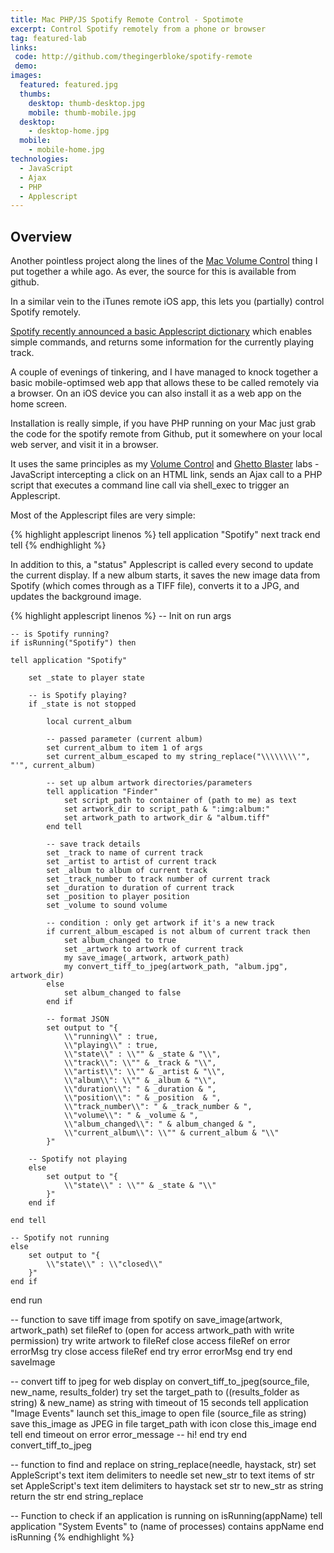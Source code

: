 ```yaml
---
title: Mac PHP/JS Spotify Remote Control - Spotimote
excerpt: Control Spotify remotely from a phone or browser
tag: featured-lab
links:
 code: http://github.com/thegingerbloke/spotify-remote
 demo:
images:
  featured: featured.jpg
  thumbs:
    desktop: thumb-desktop.jpg
    mobile: thumb-mobile.jpg
  desktop:
    - desktop-home.jpg
  mobile:
    - mobile-home.jpg
technologies:
  - JavaScript
  - Ajax
  - PHP
  - Applescript
---
```


## Overview

Another pointless project along the lines of the [Mac Volume Control](https://petegoodman.com/labs/mac-php-js-volume-control/) thing I put together a while ago.  As ever, the source for this is available from github.

In a similar vein to the iTunes remote iOS app, this lets you (partially) control Spotify remotely.

[Spotify recently announced a basic Applescript dictionary](http://developer.spotify.com/blog/archives/2011/05/27/spotify-051-for-mac-%E2%80%94-now-with-applescript-support/) which enables simple commands, and returns some information for the currently playing track.

A couple of evenings of tinkering, and I have managed to knock together a basic mobile-optimsed web app that allows these to be called remotely via a browser. On an iOS device you can also install it as a web app on the home screen.

Installation is really simple, if you have PHP running on your Mac just grab the code for the spotify remote from Github, put it somewhere on your local web server, and visit it in a browser.

It uses the same principles as my [Volume Control](https://petegoodman.com/labs/mac-php-js-volume-control/) and [Ghetto Blaster](https://petegoodman.com/labs/ghetto-blaster-php-js-soundboard/) labs - JavaScript intercepting a click on an HTML link, sends an Ajax call to a PHP script that executes a command line call via shell_exec to trigger an Applescript.

Most of the Applescript files are very simple:

{% highlight applescript linenos %}
tell application "Spotify"
next track
end tell
{% endhighlight %}

In addition to this, a "status" Applescript is called every second to update the current display.  If a new album starts, it saves the new image data from Spotify (which comes through as a TIFF file), converts it to a JPG, and updates the background image.

{% highlight applescript linenos %}
-- Init
on run args

    -- is Spotify running?
    if isRunning("Spotify") then

    tell application "Spotify"

        set _state to player state

        -- is Spotify playing?
        if _state is not stopped

            local current_album

            -- passed parameter (current album)
            set current_album to item 1 of args
            set current_album_escaped to my string_replace("\\\\\\\\'", "'", current_album)

            -- set up album artwork directories/parameters
            tell application "Finder"
                set script_path to container of (path to me) as text
                set artwork_dir to script_path & ":img:album:"
                set artwork_path to artwork_dir & "album.tiff"
            end tell

            -- save track details
            set _track to name of current track
            set _artist to artist of current track
            set _album to album of current track
            set _track_number to track number of current track
            set _duration to duration of current track
            set _position to player position
            set _volume to sound volume

            -- condition : only get artwork if it's a new track
            if current_album_escaped is not album of current track then
                set album_changed to true
                set _artwork to artwork of current track
                my save_image(_artwork, artwork_path)
                my convert_tiff_to_jpeg(artwork_path, "album.jpg", artwork_dir)
            else
                set album_changed to false
            end if

            -- format JSON
            set output to "{
                \\"running\\" : true,
                \\"playing\\" : true,
                \\"state\\" : \\"" & _state & "\\",
                \\"track\\": \\"" & _track & "\\",
                \\"artist\\": \\"" & _artist & "\\",
                \\"album\\": \\"" & _album & "\\",
                \\"duration\\": " & _duration & ",
                \\"position\\": " & _position  & ",
                \\"track_number\\": " & _track_number & ",
                \\"volume\\": " & _volume & ",
                \\"album_changed\\": " & album_changed & ",
                \\"current_album\\": \\"" & current_album & "\\"
            }"

        -- Spotify not playing
        else
            set output to "{
                \\"state\\" : \\"" & _state & "\\"
            }"
        end if

    end tell

    -- Spotify not running
    else
        set output to "{
            \\"state\\" : \\"closed\\"
        }"
    end if

end run



-- function to save tiff image from spotify
on save_image(artwork, artwork_path)
    set fileRef to (open for access artwork_path with write permission)
    try
        write artwork to fileRef
        close access fileRef
        on error errorMsg
            try
                close access fileRef
        end try
        error errorMsg
    end try
end saveImage


-- convert tiff to jpeg for web display
on convert_tiff_to_jpeg(source_file, new_name, results_folder)
    try
        set the target_path to ((results_folder as string) & new_name) as string
        with timeout of 15 seconds
            tell application "Image Events"
                launch
                set this_image to open file (source_file as string)
                save this_image as JPEG in file target_path with icon
                close this_image
            end tell
        end timeout
        on error error_message
        -- hi!
    end try
end convert_tiff_to_jpeg


-- function to find and replace
on string_replace(needle, haystack, str)
    set AppleScript's text item delimiters to needle
    set new_str to text items of str
    set AppleScript's text item delimiters to haystack
    set str to new_str as string
    return the str
end string_replace


-- Function to check if an application is running
on isRunning(appName)
    tell application "System Events" to (name of processes) contains appName
end isRunning
{% endhighlight %}
